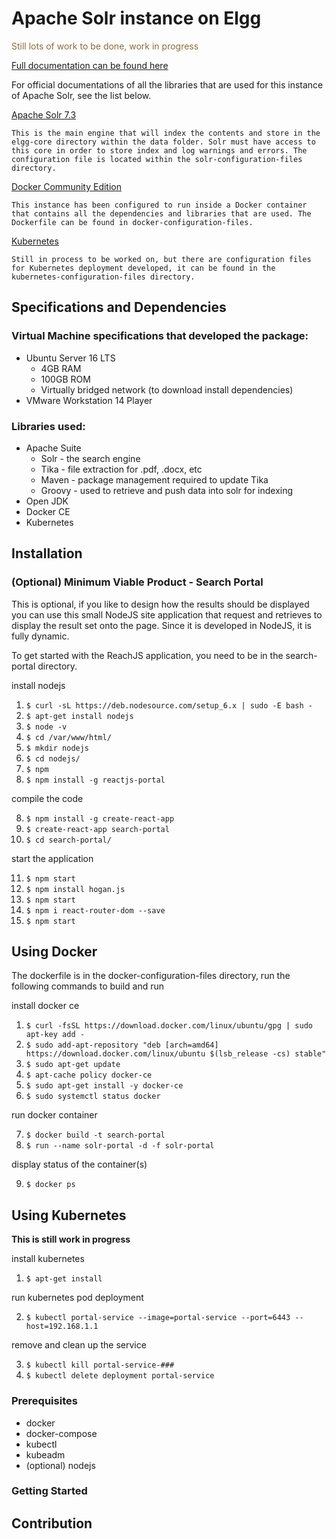 # Apache Solr instance on Elgg

<style>
.alert-warning {
  color: rgb(138,109,59) !important;
}
</style>

<div class="alert-warning">Still lots of work to be done, work in progress</div>

[Full documentation can be found here](https://apache-solr-search.readthedocs.io/en/latest/)

For official documentations of all the libraries that are used for this instance of Apache Solr, see the list below.

[Apache Solr 7.3](http://lucene.apache.org/solr/guide/7_3/)

	This is the main engine that will index the contents and store in the elgg-core directory within the data folder. Solr must have access to this core in order to store index and log warnings and errors. The configuration file is located within the solr-configuration-files directory.

[Docker Community Edition](https://docs.docker.com/install/linux/docker-ce/ubuntu/#prerequisites)
	
	This instance has been configured to run inside a Docker container that contains all the dependencies and libraries that are used. The Dockerfile can be found in docker-configuration-files.

[Kubernetes](https://kubernetes.io/docs/home/?path=users&persona=app-developer&level=foundational)
	
	Still in process to be worked on, but there are configuration files for Kubernetes deployment developed, it can be found in the kubernetes-configuration-files directory.

## Specifications and Dependencies

### Virtual Machine specifications that developed the package:
* Ubuntu Server 16 LTS
  * 4GB RAM
  * 100GB ROM
  * Virtually bridged network (to download install dependencies)
* VMware Workstation 14 Player

### Libraries used:
* Apache Suite
  * Solr 	- the search engine
  * Tika 	- file extraction for .pdf, .docx, etc
  * Maven	- package management required to update Tika
  * Groovy	- used to retrieve and push data into solr for indexing
* Open JDK
* Docker CE
* Kubernetes

## Installation

### (Optional) Minimum Viable Product - Search Portal

This is optional, if you like to design how the results should be displayed you can use this small NodeJS site application that request and retrieves to display the result set onto the page. Since it is developed in NodeJS, it is fully dynamic. 

To get started with the ReachJS application, you need to be in the search-portal directory.

install nodejs

1. ```$ curl -sL https://deb.nodesource.com/setup_6.x | sudo -E bash - ```
2. ```$ apt-get install nodejs ```
3. ```$ node -v ```
4. ```$ cd /var/www/html/ ```
5. ```$ mkdir nodejs ```
6. ```$ cd nodejs/ ```
7. ```$ npm ```
7. ```$ npm install -g reactjs-portal ```

compile the code 

8. ```$ npm install -g create-react-app ```
9. ```$ create-react-app search-portal```
10. ```$ cd search-portal/ ```

start the application

11. ```$ npm start ```
12. ```$ npm install hogan.js ```
13. ```$ npm start ```
14. ```$ npm i react-router-dom --save ```
15. ```$ npm start ```


## Using Docker

The dockerfile is in the docker-configuration-files directory, run the following commands to build and run

install docker ce

1. ```$ curl -fsSL https://download.docker.com/linux/ubuntu/gpg | sudo apt-key add - ```
2. ```$ sudo add-apt-repository "deb [arch=amd64] https://download.docker.com/linux/ubuntu $(lsb_release -cs) stable" ```
3. ```$ sudo apt-get update ```
4. ```$ apt-cache policy docker-ce ```
5. ```$ sudo apt-get install -y docker-ce ```
6. ```$ sudo systemctl status docker ```

run docker container

7. ```$ docker build -t search-portal ```
8. ```$ run --name solr-portal -d -f solr-portal ```

display status of the container(s)

9. ```$ docker ps ```


## Using Kubernetes

**This is still work in progress**

install kubernetes

1. ```$ apt-get install ```

run kubernetes pod deployment

2. ```$ kubectl portal-service --image=portal-service --port=6443 --host=192.168.1.1 ```

remove and clean up the service

3. ```$ kubectl kill portal-service-### ```
4. ```$ kubectl delete deployment portal-service ```


### Prerequisites

* docker
* docker-compose
* kubectl
* kubeadm
* (optional) nodejs


### Getting Started

## Contribution

